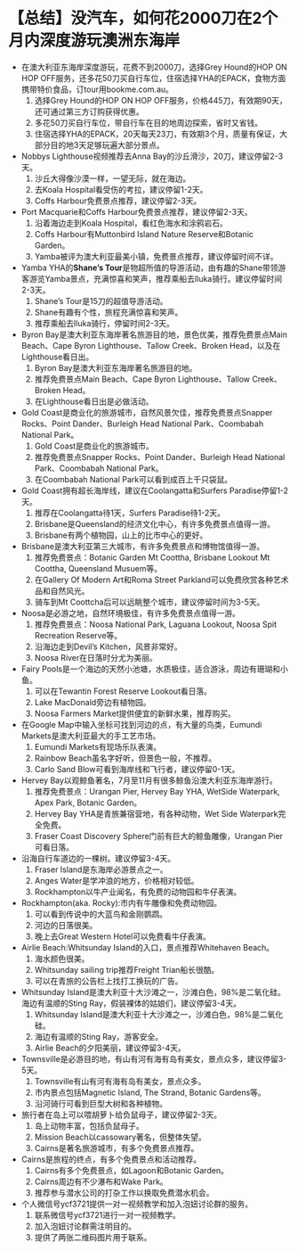 # 【总结】没汽车，如何花2000刀在2个月内深度游玩澳洲东海岸

-   在澳大利亚东海岸深度游玩，花费不到2000刀，选择Grey Hound的HOP ON HOP OFF服务，还多花50刀买自行车位，住宿选择YHA的EPACK，食物方面携带特价食品，订tour用bookme.com.au。
    1.  选择Grey Hound的HOP ON HOP OFF服务，价格445刀，有效期90天，还可通过第三方订购获得优惠。
    2.  多花50刀买自行车位，带自行车在目的地周边探索，省时又省钱。
    3.  住宿选择YHA的EPACK，20天每天23刀，有效期3个月，质量有保证，大部分目的地3天足够玩遍大部分景点。
-   Nobbys Lighthouse视频推荐去Anna Bay的沙丘滑沙，20刀，建议停留2-3天。
    1.  沙丘大得像沙漠一样，一望无际，就在海边。
    2.  去Koala Hospital看受伤的考拉，建议停留1-2天。
    3.  Coffs Harbour免费景点推荐，建议停留2-3天。
-   Port Macquarie和Coffs Harbour免费景点推荐，建议停留2-3天。
    1.  沿着海边走到Koala Hospital，看红色海水和涂鸦岩石。
    2.  Coffs Harbour有Muttonbird Island Nature Reserve和Botanic Garden。
    3.  Yamba被评为澳大利亚最美小镇，免费景点推荐，建议停留时间不详。
-   Yamba YHA的**Shane’s Tour**是物超所值的导游活动，由有趣的Shane带领游客游览Yamba景点，充满惊喜和笑声，推荐乘船去Iluka骑行。建议停留时间2-3天。
    1.  Shane’s Tour是15刀的超值导游活动。
    2.  Shane有趣有个性，旅程充满惊喜和笑声。
    3.  推荐乘船去Iluka骑行，停留时间2-3天。
-   Byron Bay是澳大利亚东海岸著名旅游目的地，景色优美，推荐免费景点Main Beach、Cape Byron Lighthouse、Tallow Creek、Broken Head，以及在Lighthouse看日出。
    1.  Byron Bay是澳大利亚东海岸著名旅游目的地。
    2.  推荐免费景点Main Beach、Cape Byron Lighthouse、Tallow Creek、Broken Head。
    3.  在Lighthouse看日出是必做活动。
-   Gold Coast是商业化的旅游城市，自然风景欠佳，推荐免费景点Snapper Rocks、Point Dander、Burleigh Head National Park、Coombabah National Park。
    1.  Gold Coast是商业化的旅游城市。
    2.  推荐免费景点Snapper Rocks、Point Dander、Burleigh Head National Park、Coombabah National Park。
    3.  在Coombabah National Park可以看到成百上千只袋鼠。
-   Gold Coast拥有超长海岸线，建议在Coolangatta和Surfers Paradise停留1-2天。
    1.  推荐在Coolangatta待1天，Surfers Paradise待1-2天。
    2.  Brisbane是Queensland的经济文化中心，有许多免费景点值得一游。
    3.  Brisbane有两个植物园，山上的比市中心的更好。
-   Brisbane是澳大利亚第三大城市，有许多免费景点和博物馆值得一游。
    1.  推荐免费景点：Botanic Garden Mt Coottha, Brisbane Lookout Mt Coottha, Queensland Musuem等。
    2.  在Gallery Of Modern Art和Roma Street Parkland可以免费欣赏各种艺术品和自然风光。
    3.  骑车到Mt Coottcha后可以远眺整个城市，建议停留时间为3-5天。
-   Noosa是必游之地，自然环境极佳，有许多免费景点值得一游。
    1.  推荐免费景点：Noosa National Park, Laguana Lookout, Noosa Spit Recreation Reserve等。
    2.  沿海边走到Devil’s Kitchen，风景非常好。
    3.  Noosa River在日落时分尤为美丽。
-   Fairy Pools是一个海边的天然小池塘，水质极佳，适合游泳，周边有珊瑚和小鱼。
    1.  可以在Tewantin Forest Reserve Lookout看日落。
    2.  Lake MacDonald旁边有植物园。
    3.  Noosa Farmers Market提供便宜的新鲜水果，推荐购买。
-   在Google Map中输入坐标可找到河边的点，有大量的鸟类，Eumundi Markets是澳大利亚最大的手工艺市场。
    1.  Eumundi Markets有现场乐队表演。
    2.  Rainbow Beach虽名字好听，但景色一般，不推荐。
    3.  Carlo Sand Blow可看到海岸线和飞行者，建议停留0-1天。
-   Hervey Bay以观鲸鱼著名，7月至11月有很多鲸鱼沿澳大利亚东海岸游行。
    1.  推荐免费景点：Urangan Pier, Hervey Bay YHA, WetSide Waterpark, Apex Park, Botanic Garden。
    2.  Hervey Bay YHA是青旅兼宿营地，有各种动物，Wet Side Waterpark完全免费。
    3.  Fraser Coast Discovery Sphere门前有巨大的鲸鱼雕像，Urangan Pier可看日落。
-   沿海自行车道边的一棵树。建议停留3-4天。
    1.  Fraser Island是东海岸必游景点之一。
    2.  Anges Water是学冲浪的地方，价格相对较低。
    3.  Rockhampton以牛产业闻名，有免费的动物园和牛仔表演。
-   Rockhampton(aka. Rocky):市内有牛雕像和免费动物园。
    1.  可以看到传说中的大蓝鸟和金刚鹦鹉。
    2.  河边的日落很美。
    3.  晚上去Great Western Hotel可以免费看牛仔表演。
-   Airlie Beach:Whitsunday Island的入口，景点推荐Whitehaven Beach。
    1.  海水颜色很美。
    2.  Whitsunday sailing trip推荐Freight Trian船长很酷。
    3.  可以在青旅的公告栏上找打工换玩的广告。
-   Whitsunday Island是澳大利亚十大沙滩之一，沙滩白色，98%是二氧化硅。海边有温顺的Sting Ray，假装裸体的姑娘们，建议停留3-4天。
    1.  Whitsunday Island是澳大利亚十大沙滩之一，沙滩白色，98%是二氧化硅。
    2.  海边有温顺的Sting Ray，游客安全。
    3.  Airlie Beach的夕阳美丽，建议停留3-4天。
-   Townsville是必游目的地，有山有河有海有岛有美女，景点众多，建议停留3-5天。
    1.  Townsville有山有河有海有岛有美女，景点众多。
    2.  市内景点包括Magnetic Island, The Strand, Botanic Gardens等。
    3.  沿河骑行可看到巨型大树和各种植物。
-   旅行者在岛上可以喂胡萝卜给负鼠母子，建议停留2-3天。
    1.  岛上动物丰富，包括负鼠母子。
    2.  Mission Beach以cassowary著名，但整体失望。
    3.  Cairns是著名旅游城市，有多个免费景点推荐。
-   Cairns是旅程的终点，有多个免费景点和活动推荐。
    1.  Cairns有多个免费景点，如Lagoon和Botanic Garden。
    2.  Cairns周边有不少瀑布和Wake Park。
    3.  推荐参与潜水公司的打杂工作以换取免费潜水机会。
-   个人微信号ycf3721提供一对一视频教学和加入泡妞讨论群的服务。
    1.  联系微信号ycf3721进行一对一视频教学。
    2.  加入泡妞讨论群需注明目的。
    3.  提供了两张二维码图片用于联系。